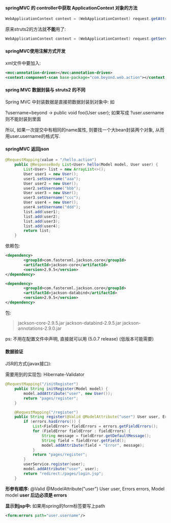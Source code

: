 #### springMVC 的 controller中获取 ApplicationContext 对象的方法

```java
WebApplicationContext context = (WebApplicationContext) request.getAttribute(DispatcherServlet.WEB_APPLICATION_CONTEXT_ATTRIBUTE);
```

原来struts2的方法就**不能**用了:

```java
WebApplicationContext context = (WebApplicationContext) request.getServletContext.getAttribute(WebApplicationContext.ROOT...);
```

 #### springMVC使用注解方式开发

xml文件中要加入: 

```xml
<mvc:annotation-driven></mvc:annotation-driven>
<context:component-scan base-package="com.beyond.web.action"></context:component-scan>
```

#### spring MVC 数据封装与 struts2 的不同

Spring MVC 中封装数据是直接把数据封装到对象中: 如

?username=beyond   ->   public void foo(User user);    如果写成 ?user.username 则不能封装到里面

所以, 如果一次提交中有相同的name属性, 则要找一个大bean封装两个对象, 从而用user.username的格式写.

#### springMVC 返回json

```java
@RequestMapping(value = "/hello.action")
	public @ResponseBody List<User> hello(Model model, User user) {
		List<User> list = new ArrayList<>();
		User user1 = new User();
		user1.setUsername("aaa");
		User user2 = new User();
		user2.setUsername("bbb");
		User user3 = new User();
		user3.setUsername("ccc");
		User user4 = new User();
		user4.setUsername("ddd");
		list.add(user1);
		list.add(user2);
		list.add(user3);
		list.add(user4);
		return list;
	}
```

依赖包: 

```xml
<dependency>
		<groupId>com.fasterxml.jackson.core</groupId>
		<artifactId>jackson-core</artifactId>
		<version>2.9.5</version>
</dependency>

<dependency>
		<groupId>com.fasterxml.jackson.core</groupId>
		<artifactId>jackson-databind</artifactId>
		<version>2.9.5</version>
</dependency>
```

包: 

> jackson-core-2.9.5.jar
> jackson-databind-2.9.5.jar
> jackson-annotations-2.9.0.jar

ps: 不用在配置文件中声明, 直接就可以用 (5.0.7 release) (低版本可能需要)

#### 数据验证

JSR的方式(javax接口):

需要用到的实现包: Hibernate-Validator 

```java
@RequestMapping("/initRegister")
	public String initRegister(Model model) {
		model.addAttribute("user", new User());
		return "pages/register";
	}

	@RequestMapping("/register")
	public String register(@Valid @ModelAttribute("user") User user, Errors errors, Model model) {
		if (errors.hasErrors()) {
			List<FieldError> fieldErrors = errors.getFieldErrors();
			for (FieldError fieldError : fieldErrors) {
				String message = fieldError.getDefaultMessage();
				String field = fieldError.getField();
				model.addAttribute(field + "Error", message);
			}
			return "pages/register";
		}
		userService.register(user);
		model.addAttribute("user", user);
		return "redirect:/pages/login.jsp";
	}
```

**形参有顺序:** @Valid @ModelAttribute("user") User user, Errors errors, Model model  **user 后边必须是 errors** 

**显示到jsp中:** 如果用spring的form标签要写上path 

```xml
<form:errors path="user.username"/>
```
